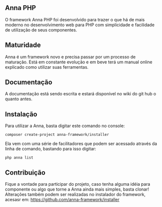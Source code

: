 ## Anna PHP

O framework Anna PHP foi desenvolvido para trazer o que há de mais moderno no desenvolvimento web para PHP com simplicidade
e facilidade de utilização de seus componentes.

## Maturidade

Anna é um framework novo e precisa passar por um processo de maturação. Está em constante evolução e em beve terá um manual online explicado como utilizar
suas ferramentas.

## Documentação
A documentação está sendo escrita e estará disponível no wiki do git hub o quanto antes.

## Instalação
Para utilizar a Anna, basta digitar este comando no console:

```
composer create-project anna-framework/installer
```

Ela vem com uma série de facilitadores que podem ser acessado através da linha de comando, bastando para isso digitar:
```
php anna list
```

## Contribuição
Fique a vontade para participar do projeto, caso tenha alguma idéia para componente ou algo que torne a Anna ainda mais simples, basta clonar!
Alterações também podem ser realizadas no instalador do framework, acesasr em: https://github.com/anna-framework/installer